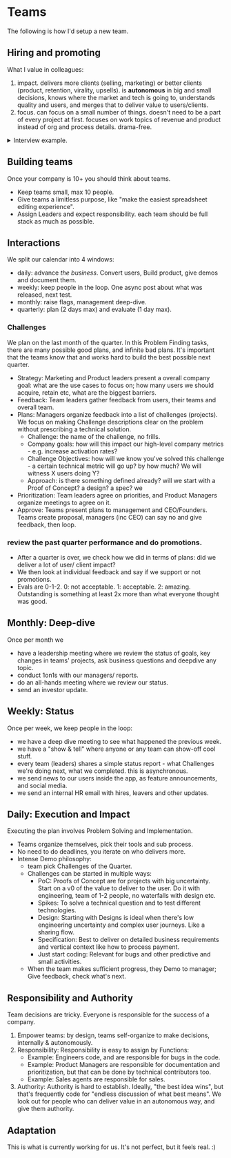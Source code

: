 # Teams

The following is how I'd setup a new team.

## Hiring and promoting

What I value in colleagues:

1. impact. delivers more clients (selling, marketing) or better clients (product, retention, virality, upsells). is **autonomous** in big and small decisions, knows where the market and tech is going to, understands quality and users, and merges that to deliver value to users/clients.
2. focus. can focus on a small number of things. doesn't need to be a part of every project at first. focuses on work topics of revenue and product instead of org and process details. drama-free. 

<details><summary>Interview example.</summary>

When interviewing you try to award 2-1-0, per question, and then as a total. 2 means the person impressed you, checked all ticks without help, and is a natural leader. 1 means the person is ok, has experience/ motivation and can add value with a bit of help. 0 means the persom will require lots of management, explanation, will be a distraction.

- Step 1: What is future of the this industry?
    - talks about other tools in depth.
    - knows existing use cases, pains and solutions.
    - knows the future of tools and what tech enables.
- Step 2: What are we doing in this company?
    - knows company and product well.
    - actually tested it.
    - has questions and suggestions. 
- Step 3: What are the the challenges your expect in your function?
    - the issues they identify are the ones you do too. 
- Step 4: What is your experience in that?
    - has relevant experience, can talk about it, identifies real aspects (company, team size, their role in team) 
- Step 5: What would you do in this challenge (problem solving).
    - solves the actual problem with tools (code, sells)
    - explains clearly what is happening.
- Step 6: How do you piss off people?
    - identifies real flaws that are actionable-
    - avoids common place (i'm a perfectionist).
  
</details>

## Building teams

Once your company is 10+ you should think about teams. 

* Keep teams small, max 10 people.
* Give teams a limitless purpose, like "make the easiest spreadsheet editing experience". 
* Assign Leaders and expect responsibility. each team should be full stack as much as possible.

## Interactions

We split our calendar into 4 windows:
- daily: advance _the business_. Convert users, Build product, give demos and document them.
- weekly: keep people in the loop. One async post about what was released, next test.
- monthly: raise flags, management deep-dive.
- quarterly: plan (2 days max) and evaluate (1 day max).

### Challenges

We plan on the last month of the quarter. In this Problem Finding tasks, there are many possible good plans, and infinite bad plans. It's important that the teams know that and works hard to build the best possible next quarter. 

* Strategy: Marketing and Product leaders present a overall company goal: what are the use cases to focus on; how many users we should acquire, retain etc, what are the biggest barriers.
* Feedback: Team leaders gather feedback from users, their teams and overall team. 
* Plans: Managers organize feedback into a list of challenges (projects). We focus on making Challenge descriptions clear on the problem without prescribing a technical solution.
    * Challenge: the name of the challenge, no frills.
    * Company goals: how will this impact our high-level company metrics - e.g. increase activation rates?
    * Challenge Objectives: how will we know you've solved this challenge - a certain technical metric will go up? by how much? We will witness X users doing Y?
    * Approach: is there something defined already? will we start with a Proof of Concept? a design? a spec? we
* Prioritization: Team leaders agree on priorities, and Product Managers organize meetings to agree on it. 
* Approve: Teams present plans to management and CEO/Founders. Teams create proposal, managers (inc CEO) can say no and give feedback, then loop.

### review the past quarter performance and do promotions.

* After a quarter is over, we check how we did in terms of plans: did we deliver a lot of user/ client impact?
* We then look at individual feedback and say if we support or not promotions.
* Evals are 0-1-2. 0: not acceptable. 1: acceptable. 2: amazing. Outstanding is something at least 2x more than what everyone thought was good.

## Monthly: Deep-dive

Once per month we
- have a leadership meeting where we review the status of goals, key changes in teams' projects, ask business questions and deepdive any topic.
- conduct 1on1s with our managers/ reports.
- do an all-hands meeting where we review our status.
- send an investor update.

## Weekly: Status

Once per week, we keep people in the loop:
- we have a deep dive meeting to see what happened the previous week.
- we have a "show & tell" where anyone or any team can show-off cool stuff.
- every team (leaders) shares a simple status report - what Challenges we're doing next, what we completed. this is asynchronous.
- we send news to our users inside the app, as feature announcements, and social media.
- we send an internal HR email with hires, leavers and other updates.

## Daily: Execution and Impact

Executing the plan involves Problem Solving and Implementation.
- Teams organize themselves, pick their tools and sub process.
- No need to do deadlines, you iterate on who delivers more. 
- Intense Demo philosophy:
    - team pick Challenges of the Quarter.
    - Challenges can be started in multiple ways:
        - PoC: Proofs of Concept are for projects with big uncertainty. Start on a v0 of the value to deliver to the user. Do it with engineering, team of 1-2 people, no waterfalls with design etc.
        - Spikes: To solve a technical question and to test different technologies.
        - Design: Starting with Designs is ideal when there's low engineering uncertainty and complex user journeys. Like a sharing flow.
        - Specification: Best to deliver on detailed business requirements and vertical context like how to process payment.
        - Just start coding: Relevant for bugs and other predictive and small activities.
    - When the team makes sufficient progress, they Demo to manager; Give feedback, check what's next.

## Responsibility and Authority

Team decisions are tricky. Everyone is responsible for the success of a company. 

1. Empower teams: by design, teams self-organize to make decisions, internally & autonomously.
1. Responsibility: Responsibility is easy to assign by Functions:
    * Example: Engineers code, and are responsible for bugs in the code. 
    * Example: Product Managers are responsible for documentation and prioritization, but that can be done by technical contributors too. 
    * Example: Sales agents are responsible for sales.
1. Authority: Authority is hard to establish. Ideally, "the best idea wins", but that's frequently code for "endless discussion of what best means". We look out for people who can deliver value in an autonomous way, and give them authority.


## Adaptation

This is what is currently working for us. It's not perfect, but it feels real. :)

